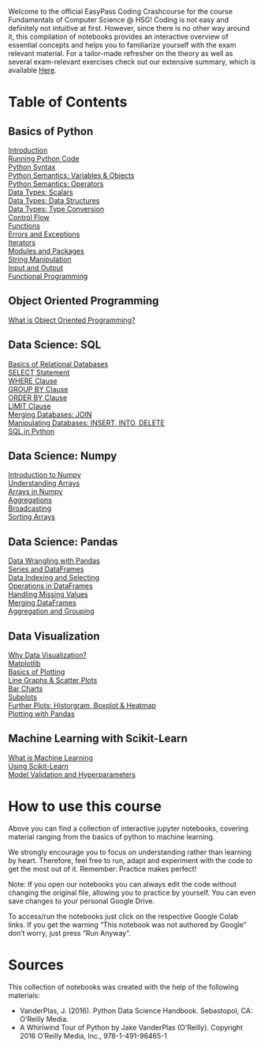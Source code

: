 Welcome to the official EasyPass Coding Crashcourse for the course Fundamentals of Computer Science @ HSG! Coding is not easy and definitely not intuitive at first. However, since there is no other way around it, this compilation of notebooks provides an interactive overview of essential concepts and helps you to familiarize yourself with the exam relevant material. For a tailor-made refresher on the theory as well as several exam-relevant exercises check out our extensive summary, which is available [Here](https://easypass-learning.ch/).

# Table of Contents
## Basics of Python
[Introduction](https://wahlerp.github.io/01_01_Introduction.html)<br>
[Running Python Code](https://wahlerp.github.io/01_02_Running_Python_Code.html)<br>
[Python Syntax](https://wahlerp.github.io/01_03_Basic_Python_Syntax.html)<br>
[Python Semantics: Variables & Objects](https://wahlerp.github.io/01_04_Basic_Semantics_Variables.html)<br>
[Python Semantics: Operators](https://wahlerp.github.io/01_05_Basic_Semantics_Operators.html)<br>
[Data Types: Scalars](https://wahlerp.github.io/01_06_Built_In_Data_Types_Scalars.html)<br>
[Data Types: Data Structures](https://wahlerp.github.io/01_07_Built_In_Data_Types_Data_Structures.html)<br>
[Data Types: Type Conversion](https://wahlerp.github.io/01_08_Built_In_Data_Types_Type_Conversion.html)<br>
[Control Flow](https://wahlerp.github.io/01_09_Control_flow_Statements.html)<br>
[Functions](https://wahlerp.github.io/01_10_Functions.html)<br>
[Errors and Exceptions](https://wahlerp.github.io/01_11_Errors_and_Exceptions.html)<br>
[Iterators](https://wahlerp.github.io/01_12_Iterators.html)<br>
[Modules and Packages](https://wahlerp.github.io/01_13_Modules_and_Packages.html)<br>
[String Manipulation](https://wahlerp.github.io/01_14_String_Manipulation.html)<br>
[Input and Output](https://wahlerp.github.io/01_15_Input_and_Output.html)<br>
[Functional Programming](https://wahlerp.github.io/01_16_Functional_Programming.html)<br>

## Object Oriented Programming
[What is Object Oriented Programming?](https://wahlerp.github.io/02_01_What_is_OOP.html)<br>

## Data Science: SQL
[Basics of Relational Databases](https://wahlerp.github.io/03_01_SQL_Basics.html)<br>
[SELECT Statement](https://wahlerp.github.io/03_02_SQL_Select.html)<br>
[WHERE Clause](https://wahlerp.github.io/03_03_Where_Clause.html)<br>
[GROUP BY Clause](https://wahlerp.github.io/03_04_GroupBy_Clause.html)<br>
[ORDER BY Clause](https://wahlerp.github.io/03_05_Order_By_Clause.html)<br>
[LIMIT Clause](https://wahlerp.github.io/03_06_Limit_Clause.html)<br>
[Merging Databases: JOIN](https://wahlerp.github.io/03_07_Merging_Databases.html)<br>
[Manipulating Databases: INSERT, INTO, DELETE](https://wahlerp.github.io/03_08_Manipulating_Databases.html)<br>
[SQL in Python](https://wahlerp.github.io/03_09_SQL_in_Python.html)<br>

## Data Science: Numpy
[Introduction to Numpy](https://wahlerp.github.io/04_01_Introduction_to_Numpy.html)<br>
[Understanding Arrays](https://wahlerp.github.io/04_02_Understanding_Arrays.html)<br>
[Arrays in Numpy](https://wahlerp.github.io/04_03_Arrays__in_Numpy.html)<br>
[Aggregations](https://wahlerp.github.io/04_04_Aggregations.html)<br>
[Broadcasting](https://wahlerp.github.io/04_05_Broadcasting.html)<br>
[Sorting Arrays](https://wahlerp.github.io/04_06_Sorting_Arrays.html)<br>

## Data Science: Pandas
[Data Wrangling with Pandas](https://wahlerp.github.io/05_01_Data_Wrangling_With_Pandas.html)<br>
[Series and DataFrames](https://wahlerp.github.io/05_02_Introduction_to_Series_and_DataFrames.html)<br>
[Data Indexing and Selecting](https://wahlerp.github.io/05_03_Data_Indexing_and_Selecting.html)<br>
[Operations in DataFrames](https://wahlerp.github.io/05_04_Operations_in_Dataframes.html)<br>
[Handling Missing Values](https://wahlerp.github.io/05_05_Handling_Missing_Values.html)<br>
[Merging DataFrames](https://wahlerp.github.io/05_06_Merging_DataFrames.html)<br>
[Aggregation and Grouping](https://wahlerp.github.io/05_07_Aggregation_and_Grouping.html)<br>

## Data Visualization
[Why Data Visualization?](https://wahlerp.github.io/06_01_Data_Visualization.html)<br>
[Matplotlib](https://wahlerp.github.io/06_02_Matplotlib.html)<br>
[Basics of Plotting](https://wahlerp.github.io/06_03_Basics_of_Plotting.html)<br>
[Line Graphs & Scatter Plots](https://wahlerp.github.io/06_04_Line_Scatter_Plots.html)<br>
[Bar Charts](https://wahlerp.github.io/06_05_Bar_Charts.html)<br>
[Subplots](https://wahlerp.github.io/06_06_Subplots.html)<br>
[Further Plots: Historgram, Boxplot & Heatmap](https://wahlerp.github.io/06_07_Historgrams_Boxplot_Heatmap.html)<br>
[Plotting with Pandas](https://wahlerp.github.io/06_08_Plotting_with_Pandas.html)<br>

## Machine Learning with Scikit-Learn
[What is Machine Learning](https://wahlerp.github.io/07_01_Machine_Learning.html)<br>
[Using Scikit-Learn](https://wahlerp.github.io/07_02_MachineLearning_Scikit_Learnt.html)<br>
[Model Validation and Hyperparameters](https://wahlerp.github.io/07_03_Model_Validation.html)<br>

# How to use this course
Above you can find a collection of interactive jupyter notebooks, covering material ranging from the basics of python to machine learning.

We strongly encourage you to focus on understanding rather than learning by heart. Therefore, feel free to run, adapt and experiment with the code to get the most out of it. Remember: Practice makes perfect!

Note: If you open our notebooks you can always edit the code without changing the original file, allowing you to practice by yourself. You can even save changes to your personal Google Drive.

To access/run the notebooks just click on the respective Google Colab links. If you get the warning “This notebook was not authored by Google” don’t worry, just press “Run Anyway”.

# Sources
This collection of notebooks was created with the help of the following materials:

- VanderPlas, J. (2016). Python Data Science Handbook. Sebastopol, CA: O’Reilly Media.
- A Whirlwind Tour of Python by Jake VanderPlas (O’Reilly). Copyright 2016 O’Reilly Media, Inc., 978-1-491-96465-1

